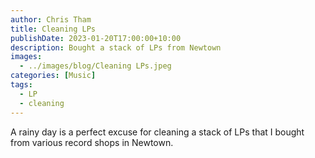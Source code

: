 ```yaml
---
author: Chris Tham
title: Cleaning LPs
publishDate: 2023-01-20T17:00:00+10:00
description: Bought a stack of LPs from Newtown
images:
  - ../images/blog/Cleaning LPs.jpeg
categories: [Music]
tags:
  - LP
  - cleaning
---
```


A rainy day is a perfect excuse for cleaning a stack of LPs that I bought from various record shops in Newtown.
